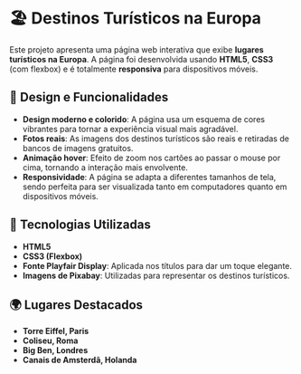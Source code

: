# 🏖️ Destinos Turísticos na Europa

Este projeto apresenta uma página web interativa que exibe **lugares turísticos na Europa**. A página foi desenvolvida usando **HTML5**, **CSS3** (com flexbox) e é totalmente **responsiva** para dispositivos móveis.

## 🎨 Design e Funcionalidades

- **Design moderno e colorido**: A página usa um esquema de cores vibrantes para tornar a experiência visual mais agradável.
- **Fotos reais**: As imagens dos destinos turísticos são reais e retiradas de bancos de imagens gratuitos.
- **Animação hover**: Efeito de zoom nos cartões ao passar o mouse por cima, tornando a interação mais envolvente.
- **Responsividade**: A página se adapta a diferentes tamanhos de tela, sendo perfeita para ser visualizada tanto em computadores quanto em dispositivos móveis.

## 🚀 Tecnologias Utilizadas

- **HTML5**
- **CSS3 (Flexbox)**
- **Fonte Playfair Display**: Aplicada nos títulos para dar um toque elegante.
- **Imagens de Pixabay**: Utilizadas para representar os destinos turísticos.

## 🌍 Lugares Destacados

- **Torre Eiffel, Paris**
- **Coliseu, Roma**
- **Big Ben, Londres**
- **Canais de Amsterdã, Holanda**

